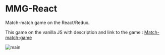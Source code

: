 # MMG-React
Match-match game on the React/Redux.   

This game on the vanilla JS with description and link to the game : [Match-match-game](https://github.com/a-lika/Match-match-game/ "Link to the native repository")   

![main](./Match-match-game/presentation/screen1.png)   
